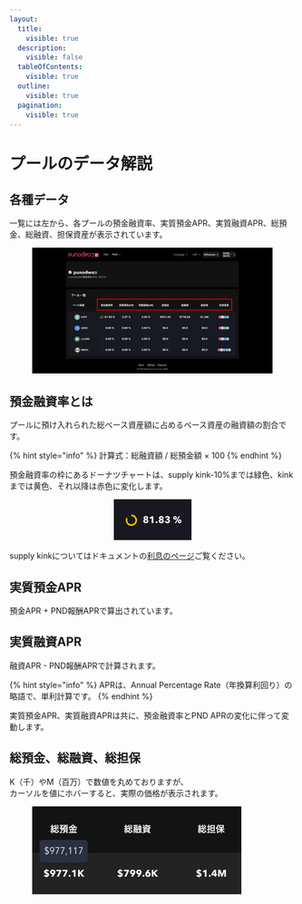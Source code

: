```yaml
---
layout:
  title:
    visible: true
  description:
    visible: false
  tableOfContents:
    visible: true
  outline:
    visible: true
  pagination:
    visible: true
---
```


# プールのデータ解説

## 各種データ

一覧には左から、各プールの預金融資率、実質預金APR、実質融資APR、総預金、総融資、担保資産が表示されています。

<figure><img src="../../.gitbook/assets/Group 14_2.png" alt=""><figcaption></figcaption></figure>

## 預金融資率とは

プールに預け入れられた総ベース資産額に占めるベース資産の融資額の割合です。

{% hint style="info" %}
計算式：総融資額 / 総預金額 × 100&#x20;
{% endhint %}

預金融資率の枠にあるドーナツチャートは、supply kink-10%までは緑色、kinkまでは黄色、それ以降は赤色に変化します。

<div align="center" data-full-width="true">

<figure><img src="../../.gitbook/assets/スクリーンショット 2024-07-24 20.58.34.png" alt=""><figcaption></figcaption></figure>

</div>

supply kinkについてはドキュメントの[利息のページ](../jin-li-rong-zi-apr-yu-jin-apr.md)ご覧ください。&#x20;

## 実質預金APR

預金APR + PND報酬APRで算出されています。

## 実質融資APR

&#x20;融資APR - PND報酬APRで計算されます。&#x20;

{% hint style="info" %}
APRは、Annual Percentage Rate（年換算利回り）の略語で、単利計算です。
{% endhint %}

実質預金APR、実質融資APRは共に、預金融資率とPND APRの変化に伴って変動します。&#x20;

## 総預金、総融資、総担保

K（千）やM（百万）で数値を丸めておりますが、\
カーソルを値にホバーすると、実際の価格が表示されます。&#x20;

<figure><img src="../../.gitbook/assets/スクリーンショット 2024-07-25 20.14.23.png" alt=""><figcaption></figcaption></figure>
